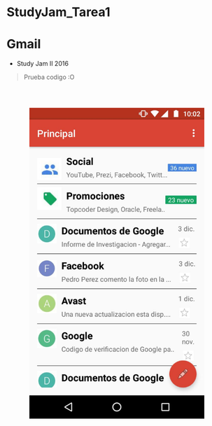# StudyJam_Tarea1
Gmail
===========
* Study Jam II 2016
>
> Prueba codigo :O

<br></br>
<center><img src="screen.jpg" width="400"></center>
